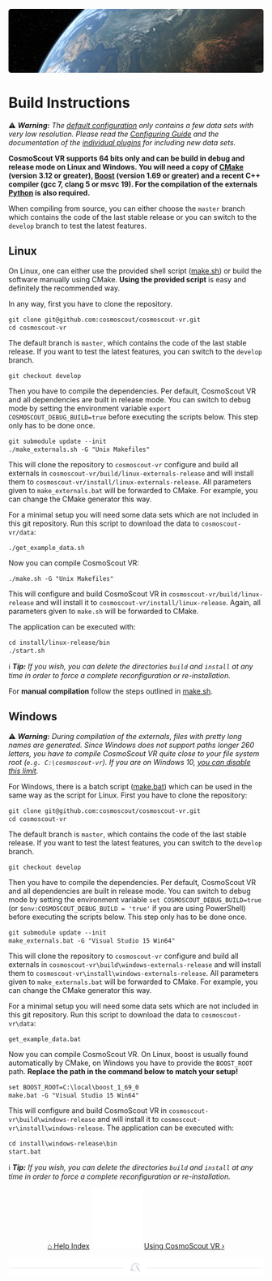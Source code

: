 <p align="center"> 
  <img src ="img/banner-earth.jpg" />
</p>

# Build Instructions

:warning: _**Warning:** The [default configuration](../config/base/scene/simple_desktop.json) only contains a few data sets with very low resolution. Please read the [Configuring Guide](configuring.md) and the documentation of the [individual plugins](../README.md#Plugins-for-CosmoScout-VR) for including new data sets._

**CosmoScout VR supports 64 bits only and can be build in debug and release mode on Linux and Windows.
You will need a copy of [CMake](https://cmake.org/) (version 3.12 or greater), [Boost](https://www.boost.org/) (version 1.69 or greater) and a recent C++ compiler (gcc 7, clang 5 or msvc 19).
For the compilation of the externals [Python](https://www.python.org/) is also required.**

When compiling from source, you can either choose the `master` branch which contains the code of the last stable release or you can switch to the `develop` branch to test the latest features.

## Linux

On Linux, one can either use the provided shell script ([make.sh](../make.sh)) or build the software manually using CMake. 
**Using the provided script** is easy and definitely the recommended way.

In any way, first you have to clone the repository.

```shell
git clone git@github.com:cosmoscout/cosmoscout-vr.git
cd cosmoscout-vr
```

The default branch is `master`, which contains the code of the last stable release. If you want to test the latest features, you can switch to the `develop` branch.

```shell
git checkout develop
```

Then you have to compile the dependencies.
Per default, CosmoScout VR and all dependencies are built in release mode.
You can switch to debug mode by setting the environment variable `export COSMOSCOUT_DEBUG_BUILD=true` before executing the scripts below.
This step only has to be done once.

```shell
git submodule update --init
./make_externals.sh -G "Unix Makefiles"
```

This will clone the repository to `cosmoscout-vr` configure and build all externals in `cosmoscout-vr/build/linux-externals-release` and will install them to `cosmoscout-vr/install/linux-externals-release`.
All parameters given to `make_externals.bat` will be forwarded to CMake. For example, you can change the CMake generator this way.

For a minimal setup you will need some data sets which are not included in this git repository.
Run this script to download the data to `cosmoscout-vr/data`:

```shell
./get_example_data.sh
```

Now you can compile CosmoScout VR:

```shell
./make.sh -G "Unix Makefiles"
```

This will configure and build CosmoScout VR in `cosmoscout-vr/build/linux-release` and will install it to `cosmoscout-vr/install/linux-release`.
Again, all parameters given to `make.sh` will be forwarded to CMake.

The application can be executed with:

```shell
cd install/linux-release/bin
./start.sh
```

:information_source: _**Tip:** If you wish, you can delete the directories `build` and `install` at any time in order to force a complete reconfiguration or re-installation._

For **manual compilation** follow the steps outlined in [make.sh](../make.sh).

## Windows

:warning: _**Warning:** During compilation of the externals, files with pretty long names are generated. Since Windows does not support paths longer 260 letters, you have to compile CosmoScout VR quite close to your file system root (`e.g. C:\cosmoscout-vr`). If you are on Windows 10, [you can disable this limit](https://www.howtogeek.com/266621/how-to-make-windows-10-accept-file-paths-over-260-characters/)._

For Windows, there is a batch script ([make.bat](../make.bat)) which can be used in the same way as the script for Linux.
First you have to clone the repository:

```batch
git clone git@github.com:cosmoscout/cosmoscout-vr.git
cd cosmoscout-vr
```

The default branch is `master`, which contains the code of the last stable release. If you want to test the latest features, you can switch to the `develop` branch.

```shell
git checkout develop
```

Then you have to compile the dependencies.
Per default, CosmoScout VR and all dependencies are built in release mode.
You can switch to debug mode by setting the environment variable `set COSMOSCOUT_DEBUG_BUILD=true` (or `$env:COSMOSCOUT_DEBUG_BUILD = 'true'` if you are using PowerShell) before executing the scripts below.
This step only has to be done once.

```batch
git submodule update --init
make_externals.bat -G "Visual Studio 15 Win64"
```

This will clone the repository to `cosmoscout-vr` configure and build all externals in `cosmoscout-vr\build\windows-externals-release` and will install them to `cosmoscout-vr\install\windows-externals-release`.
All parameters given to `make_externals.bat` will be forwarded to CMake. For example, you can change the CMake generator this way.

For a minimal setup you will need some data sets which are not included in this git repository.
Run this script to download the data to `cosmoscout-vr\data`:

```batch
get_example_data.bat
```

Now you can compile CosmoScout VR.
On Linux, boost is usually found automatically by CMake, on Windows you have to provide the `BOOST_ROOT` path.
**Replace the path in the command below to match your setup!**

```batch
set BOOST_ROOT=C:\local\boost_1_69_0
make.bat -G "Visual Studio 15 Win64"
```

This will configure and build CosmoScout VR in `cosmoscout-vr\build\windows-release` and will install it to `cosmoscout-vr\install\windows-release`.
The application can be executed with:

```batch
cd install\windows-release\bin
start.bat
```

:information_source: _**Tip:** If you wish, you can delete the directories `build` and `install` at any time in order to force a complete reconfiguration or re-installation._

<p align="center">
  <a href="README.md">&#8962; Help Index</a>
  <img src ="img/nav-vspace.svg"/>
  <a href="using.md">Using CosmoScout VR &rsaquo;</a>
</p>

<p align="center"><img src ="img/hr.svg"/></p>
